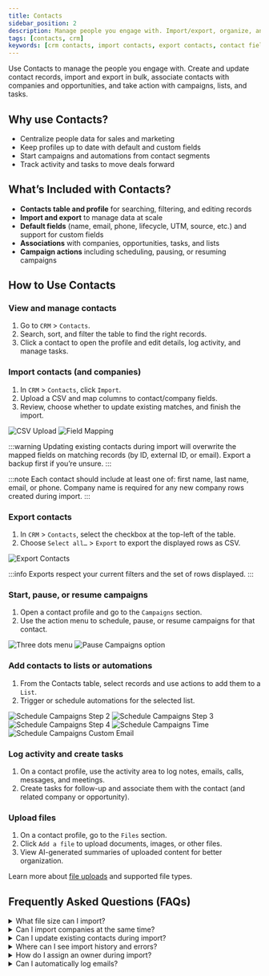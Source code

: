 ```yaml
---
title: Contacts
sidebar_position: 2
description: Manage people you engage with. Import/export, organize, and take action on contacts across campaigns, tasks, and opportunities.
tags: [contacts, crm]
keywords: [crm contacts, import contacts, export contacts, contact fields, campaigns]
---
```


Use Contacts to manage the people you engage with. Create and update contact records, import and export in bulk, associate contacts with companies and opportunities, and take action with campaigns, lists, and tasks.

## Why use Contacts?

- Centralize people data for sales and marketing
- Keep profiles up to date with default and custom fields
- Start campaigns and automations from contact segments
- Track activity and tasks to move deals forward

## What’s Included with Contacts?

- **Contacts table and profile** for searching, filtering, and editing records
- **Import and export** to manage data at scale
- **Default fields** (name, email, phone, lifecycle, UTM, source, etc.) and support for custom fields
- **Associations** with companies, opportunities, tasks, and lists
- **Campaign actions** including scheduling, pausing, or resuming campaigns

## How to Use Contacts

### View and manage contacts

1. Go to `CRM` > `Contacts`.
2. Search, sort, and filter the table to find the right records.
3. Click a contact to open the profile and edit details, log activity, and manage tasks.

### Import contacts (and companies)

1. In `CRM` > `Contacts`, click `Import`.
2. Upload a CSV and map columns to contact/company fields.
3. Review, choose whether to update existing matches, and finish the import.

![CSV Upload](./img/contacts/csv-upload.jpg)
![Field Mapping](./img/contacts/field-mapping.jpg)

:::warning
Updating existing contacts during import will overwrite the mapped fields on matching records (by ID, external ID, or email). Export a backup first if you’re unsure.
:::

:::note
Each contact should include at least one of: first name, last name, email, or phone. Company name is required for any new company rows created during import.
:::

### Export contacts

1. In `CRM` > `Contacts`, select the checkbox at the top-left of the table.
2. Choose `Select all…` > `Export` to export the displayed rows as CSV.

![Export Contacts](./img/contacts/export-contacts.jpg)

:::info
Exports respect your current filters and the set of rows displayed.
:::

### Start, pause, or resume campaigns

1. Open a contact profile and go to the `Campaigns` section.
2. Use the action menu to schedule, pause, or resume campaigns for that contact.

![Three dots menu](./img/contacts/pause-resume-campaigns/three-dots-menu.jpg)
![Pause Campaigns option](./img/contacts/pause-resume-campaigns/pause-campaigns-option.jpg)

### Add contacts to lists or automations

1. From the Contacts table, select records and use actions to add them to a `List`.
2. Trigger or schedule automations for the selected list.

![Schedule Campaigns Step 2](./img/crm-contacts/schedule_campaigns_step2.jpg)
![Schedule Campaigns Step 3](./img/crm-contacts/schedule_campaigns_step3.jpg)
![Schedule Campaigns Step 4](./img/crm-contacts/schedule_campaigns_step4.jpg)
![Schedule Campaigns Time](./img/crm-contacts/schedule_campaigns_time.jpg)
![Schedule Campaigns Custom Email](./img/crm-contacts/schedule_campaigns_custom.jpg)

### Log activity and create tasks

1. On a contact profile, use the activity area to log notes, emails, calls, messages, and meetings.
2. Create tasks for follow-up and associate them with the contact (and related company or opportunity).

### Upload files

1. On a contact profile, go to the `Files` section.
2. Click `Add a file` to upload documents, images, or other files.
3. View AI-generated summaries of uploaded content for better organization.

Learn more about [file uploads](./file-upload) and supported file types.

## Frequently Asked Questions (FAQs)

<details>
<summary>What file size can I import?</summary>

CSV imports up to 5 MB are supported. Depending on fields, this typically allows tens of thousands of contacts per import.
</details>

<details>
<summary>Can I import companies at the same time?</summary>

Yes. During import, map CSV columns to either contact or company fields. New companies will be created when needed.
</details>

<details>
<summary>Can I update existing contacts during import?</summary>

Yes. Choose to update matches by ID, external ID, or email when reviewing the import.
</details>

<details>
<summary>Where can I see import history and errors?</summary>

After an import completes, review the import summary in `CRM` > `Contacts` to see successes, failures, and error details for each row.
</details>

<details>
<summary>How do I assign an owner during import?</summary>

In the CSV, include an Owner Email column and map it during import. Matching is done against existing users; when a match is found, that user is set as the contact owner.
</details>

<details>
<summary>Can I automatically log emails?</summary>

Yes. Set up email auto-BCC and forwarding so sales emails are captured to the appropriate contact records.
</details>


